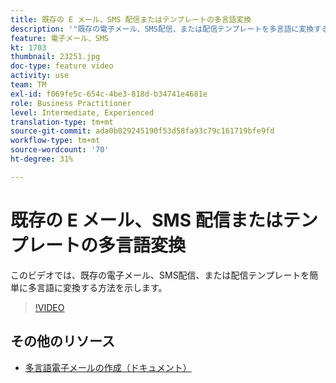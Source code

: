 ```yaml
---
title: 既存の E メール、SMS 配信またはテンプレートの多言語変換
description: '"既存の電子メール、SMS配信、または配信テンプレートを多言語に変換する方法を説明します。"'
feature: 電子メール、SMS
kt: 1703
thumbnail: 23251.jpg
doc-type: feature video
activity: use
team: TM
exl-id: f069fe5c-654c-4be3-818d-b34741e4681e
role: Business Practitioner
level: Intermediate, Experienced
translation-type: tm+mt
source-git-commit: ada0b029245190f53d58fa93c79c161719bfe9fd
workflow-type: tm+mt
source-wordcount: '70'
ht-degree: 31%

---
```


# 既存の E メール、SMS 配信またはテンプレートの多言語変換

このビデオでは、既存の電子メール、SMS配信、または配信テンプレートを簡単に多言語に変換する方法を示します。

>[!VIDEO](https://video.tv.adobe.com/v/23251?quality=12)

## その他のリソース

* [多言語電子メールの作成（ドキュメント）](https://helpx.adobe.com/campaign/standard/channels/using/creating-a-multilingual-email.html)
